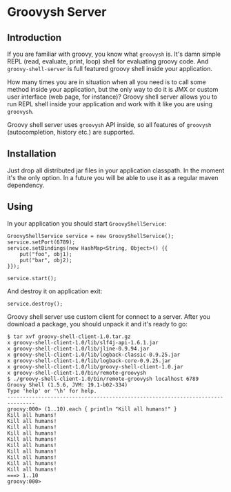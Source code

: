 Groovysh Server
===============

Introduction
------------

If you are familiar with groovy, you know what `groovysh` is. It's damn simple REPL (read, evaluate, print, loop) shell for evaluating
groovy code. And `groovy-shell-server` is full featured groovy shell inside your application.

How many times you are in situation when all you need is to call some method inside your application, but the only way to do it
is JMX or custom user interface (web page, for instance)? Groovy shell server allows you to run REPL shell inside your application
and work with it like you are using `groovysh`.

Groovy shell server uses `groovysh` API inside, so all features of `groovysh` (autocompletion, history etc.) are supported.

Installation
------------

Just drop all distributed jar files in your application classpath. In the moment it's the only option. In a future you
will be able to use it as a regular maven dependency.

Using
-----

In your application you should start `GroovyShellService`:

	GroovyShellService service = new GroovyShellService();
	service.setPort(6789);
	service.setBindings(new HashMap<String, Object>() {{
		put("foo", obj1);
		put("bar", obj2);
	}});
								
	service.start();

And destroy it on application exit:

	service.destroy();

Groovy shell server use custom client for connect to a server. After you download a package, you should unpack it
and it's ready to go:

	$ tar xvf groovy-shell-client-1.0.tar.gz 
	x groovy-shell-client-1.0/lib/slf4j-api-1.6.1.jar
	x groovy-shell-client-1.0/lib/jline-0.9.94.jar
	x groovy-shell-client-1.0/lib/logback-classic-0.9.25.jar
	x groovy-shell-client-1.0/lib/logback-core-0.9.25.jar
	x groovy-shell-client-1.0/lib/groovy-shell-client-1.0.jar
	x groovy-shell-client-1.0/bin/remote-groovysh
	$ ./groovy-shell-client-1.0/bin/remote-groovysh localhost 6789
	Groovy Shell (1.5.6, JVM: 19.1-b02-334)
	Type 'help' or '\h' for help.
	-------------------------------------------------------------------------------
	groovy:000> (1..10).each { println "Kill all humans!" }
	Kill all humans!
	Kill all humans!
	Kill all humans!
	Kill all humans!
	Kill all humans!
	Kill all humans!
	Kill all humans!
	Kill all humans!
	Kill all humans!
	Kill all humans!
	===> 1..10
	groovy:000>
